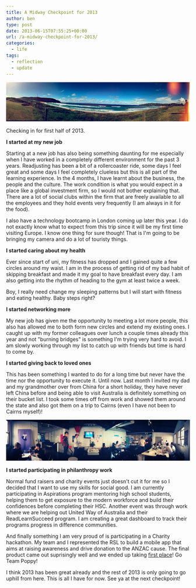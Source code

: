 ```yaml
---
title: A Midway Checkpoint for 2013
author: ben
type: post
date: 2013-06-15T07:55:25+00:00
url: /a-midway-checkpoint-for-2013/
categories:
  - life
tags:
  - reflection
  - update
---
```


![Palm Beach, Australia](./palmbeach.jpg)

Checking in for first half of 2013.

**I started at my new job**

Starting at a new job has also being something daunting for me especially when I have worked in a completely different environment for the past 3 years. Readjusting has been a bit of a rollercoaster ride, some days I feel great and some days I feel completely clueless but this is all part of the learning experience. In the 4 months, I have learnt about the business, the people and the culture. The work condition is what you would expect in a place like a global investment firm, so I would not bother explaining that. There are a lot of social clubs within the firm that are freely available to all the employees and they hold events very frequently (I am always in it for the food).

I also have a technology bootcamp in London coming up later this year. I do not exactly know what to expect from this trip since it will be my first time visiting Europe. I know one thing for sure though! That is I'm going to be bringing my camera and do a lot of touristy things.

**I started caring about my health**

Ever since start of uni, my fitness has dropped and I gained quite a few circles around my waist. I am in the process of getting rid of my bad habit of skipping breakfast and made it my goal to have breakfast every day. I am also getting into the rhythm of heading to the gym at least twice a week.

Boy, I really need change my sleeping patterns but I will start with fitness and eating healthy. Baby steps right?

**I started networking more**

My new job has given me the opportunity to meeting a lot more people, this also has allowed me to both form new circles and extend my existing ones. I caught up with my former colleagues over lunch a couple times already this year and not "burning bridges" is something I'm trying very hard to avoid. I am slowly working through my list to catch up with friends but time is hard to come by.

**I started giving back to loved ones**

This has been something I wanted to do for a long time but never have the time nor the opportunity to execute it. Until now. Last month I invited my dad and my grandmother over from China for a short holiday, they have never left China before and being able to visit Australia is definitely something on their bucket list. I took some times off from work and showed them around the state and also got them on a trip to Cairns (even I have not been to Cairns myself)!

![Appiness](./appiness.jpg)

**I started participating in philanthropy work**

Normal fund raisers and charity events just doesn't cut it for me so I decided that I want to use my skills for social good. I am currently participating in Aspirations program mentoring high school students, helping them to get exposure to the modern workforce and build their confidences before completing their HSC. Another event was through work where we are helping out United Way of Australia and their ReadLearnSucceed program. I am creating a great dashboard to track their programs progress in difference communities.

And finally something I am very proud of is participating in a Charity hackathon. My team and I represented the RSL to build a mobile app that aims at raising awareness and drive donation to the ANZAC cause. The final product came out suprisingly well and we ended up taking [first place][1]! Go Team Poppy!

I think 2013 has been great already and the rest of 2013 is only going to go uphill from here. This is all I have for now. See ya at the next checkpoint!

[1]: https://www.telstracrowdsupport.com/t5/SYDNEY-APPINESS-HACKATHON/Sydney-Hackathon-Winners-announced/ba-p/161076
